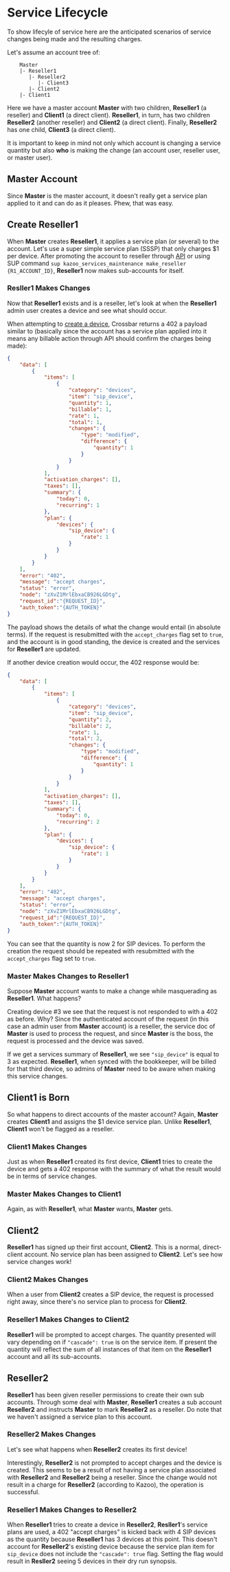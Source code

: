 # Service Lifecycle

To show lifecyle of service here are the anticipated scenarios of service changes being made and the resulting charges.

Let's assume an account tree of:

```
    Master
    |- Reseller1
       |- Reseller2
          |- Client3
       |- Client2
    |- Client1
```

Here we have a master account **Master** with two children, **Reseller1** (a reseller) and **Client1** (a direct client). **Reseller1**, in turn, has two children **Reseller2** (another reseller) and **Client2** (a direct client). Finally, **Reseller2** has one child, **Client3** (a direct client).

It is important to keep in mind not only which account is changing a service quantity but also __who__ is making the change (an account user, reseller user, or master user).

## Master Account

Since **Master** is the master account, it doesn't really get a service plan applied to it and can do as it pleases. Phew, that was easy.

## Create Reseller1

When **Master** creates **Reseller1**, it applies a service plan (or several) to the account. Let's use a super simple service plan (SSSP) that only charges $1 per device. After promoting the account to reseller through [API](https://github.com/2600hz/kazoo/blob/KAZOO-5970/applications/crossbar/doc/accounts.md#promote-a-reseller) or using SUP command `sup kazoo_services_maintenance make_reseller {R1_ACCOUNT_ID}`, **Reseller1** now makes sub-accounts for itself.

### Resller1 Makes Changes

Now that **Reseller1** exists and is a reseller, let's look at when the **Reseller1** admin user creates a device and see what should occur.

When attempting to [create a device](https://github.com/2600hz/kazoo/blob/KAZOO-5970/applications/crossbar/doc/devices.md#create-a-new-device), Crossbar returns a 402 a payload similar to (basically since the account has a service plan applied into it means any billable action through API should confirm the charges being made):

```json
{
    "data": [
        {
            "items": [
                {
                    "category": "devices",
                    "item": "sip_device",
                    "quantity": 1,
                    "billable": 1,
                    "rate": 1,
                    "total": 1,
                    "changes": {
                        "type": "modified",
                        "difference": {
                            "quantity": 1
                        }
                    }
                }
            ],
            "activation_charges": [],
            "taxes": [],
            "summary": {
                "today": 0,
                "recurring": 1
            },
            "plan": {
                "devices": {
                    "sip_device": {
                        "rate": 1
                    }
                }
            }
        }
    ],
    "error": "402",
    "message": "accept charges",
    "status": "error",
    "node": "zXvZ1MrlEbxaCB926LGDtg",
    "request_id":"{REQUEST_ID}",
    "auth_token":"{AUTH_TOKEN}"
}
```

The payload shows the details of what the change would entail (in absolute terms). If the request is resubmitted with the `accept_charges` flag set to `true`, and the account is in good standing, the device is created and the services for **Reseller1** are updated.

If another device creation would occur, the 402 response would be:

```json
{
    "data": [
        {
            "items": [
                {
                    "category": "devices",
                    "item": "sip_device",
                    "quantity": 2,
                    "billable": 2,
                    "rate": 1,
                    "total": 2,
                    "changes": {
                        "type": "modified",
                        "difference": {
                            "quantity": 1
                        }
                    }
                }
            ],
            "activation_charges": [],
            "taxes": [],
            "summary": {
                "today": 0,
                "recurring": 2
            },
            "plan": {
                "devices": {
                    "sip_device": {
                        "rate": 1
                    }
                }
            }
        }
    ],
    "error": "402",
    "message": "accept charges",
    "status": "error",
    "node": "zXvZ1MrlEbxaCB926LGDtg",
    "request_id":"{REQUEST_ID}",
    "auth_token":"{AUTH_TOKEN}"
}
```

You can see that the quantity is now 2 for SIP devices. To perform the creation the request should be repeated with resubmitted with the `accept_charges` flag set to `true`.

### Master Makes Changes to Reseller1

Suppose **Master** account wants to make a change while masquerading as **Reseller1**. What happens?

Creating device #3 we see that the request is not responded to with a 402 as before. Why? Since the authenticated account of the request (in this case an admin user from **Master** account) is a reseller, the service doc of **Master** is used to process the request, and since **Master** is the boss, the request is processed and the device was saved.

If we get a services summary of **Reseller1**, we see `"sip_device"` is equal to 3 as expected. **Reseller1**, when synced with the bookkeeper, will be billed for that third device, so admins of **Master** need to be aware when making this service changes.

## Client1 is Born

So what happens to direct accounts of the master account? Again, **Master** creates **Client1** and assigns the $1 device service plan. Unlike **Reseller1**, **Client1** won't be flagged as a reseller.

### Client1 Makes Changes

Just as when **Reseller1** created its first device, **Client1** tries to create the device and gets a 402 response with the summary of what the result would be in terms of service changes.

### Master Makes Changes to **Client1**

Again, as with **Reseller1**, what **Master** wants, **Master** gets.

## Client2

**Reseller1** has signed up their first account, **Client2**. This is a normal, direct-client account. No service plan has been assigned to **Client2**. Let's see how service changes work!

### Client2 Makes Changes

When a user from **Client2** creates a SIP device, the request is processed right away, since there's no service plan to process for **Client2**.

### Reseller1 Makes Changes to Client2

**Reseller1** will be prompted to accept charges. The quantity presented will vary depending on if `"cascade": true` is on the service item.  If present the quantity will reflect the sum of all instances of that item on the **Reseller1** account and all its sub-accounts.

## Reseller2

**Reseller1** has been given reseller permissions to create their own sub accounts. Through some deal with **Master**, **Reseller1** creates a sub account **Reseller2** and instructs **Master** to mark **Reseller2** as a reseller. Do note that we haven't assigned a service plan to this account.

### Reseller2 Makes Changes

Let's see what happens when **Reseller2** creates its first device!

Interestingly, **Reseller2** is not prompted to accept charges and the device is created. This seems to be a result of not having a service plan associated with **Reseller2** and **Reseller2** being a reseller. Since the change would not result in a charge for **Reseller2** (according to Kazoo), the operation is successful.

### Reseller1 Makes Changes to Reseller2

When **Reseller1** tries to create a device in **Reseller2**, **Resller1**'s service plans are used, a 402 "accept charges" is kicked back with 4 SIP devices as the quantity because **Reseller1** has 3 devices at this point. This doesn't account for **Reseller2**'s existing device because the service plan item for `sip_device` does not include the `"cascade": true` flag. Setting the flag would result in **Resller2** seeing 5 devices in their dry run synopsis.

